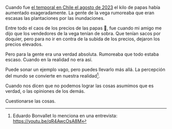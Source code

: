 
Cuando fue [el temporal en Chile el agosto de 2023](https://es.wikipedia.org/wiki/Temporal_de_Chile_de_agosto_de_2023) el kilo de papas había aumentado exageradamente. La gente de la vega rumoreaba que eran escasas las plantaciones por las inundaciones. 

Entre todo el caos de los precios de las papas 🥔, fue cuando mi amigo me dijo que los vendedores de la vega tenían de sobra. Que tenían sacos por doquier, pero para no ir en contra de la subida de los precios, dejaron los precios elevados.

Pero para la gente era una verdad absoluta. Rumoreaba que todo estaba escaso. Cuando en la realidad no era así.

Puede sonar un ejemplo vago, pero puedes llevarlo más allá. La percepción del mundo  se convierte en nuestra realidad[^1]. 

Cuando nos dicen que no podemos lograr las cosas asumimos que es verdad, o las opiniones de los demás. 

Cuestionarse las cosas.


[^1]: Eduardo Bonvallet lo menciona en una entrevista: https://youtu.be/qR4AwcOsA8M
